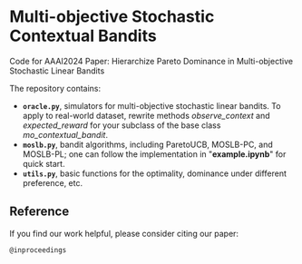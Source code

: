 # Multi-objective Stochastic Contextual Bandits

Code for AAAI2024 Paper: Hierarchize Pareto Dominance in Multi-objective Stochastic Linear Bandits

The repository contains: 
- <code>**oracle.py**</code>, simulators for multi-objective stochastic linear bandits. To apply to real-world dataset, rewrite methods *observe_context* and *expected_reward* for your subclass of the base class *mo_contextual_bandit*.
- <code>**moslb.py**</code>, bandit algorithms, including ParetoUCB, MOSLB-PC, and MOSLB-PL; one can follow the implementation in "**example.ipynb**" for quick start.
- <code>**utils.py**</code>, basic functions for the optimality, dominance under different preference, etc. 

## Reference

If you find our work helpful, please consider citing our paper:
```
@inproceedings
```
